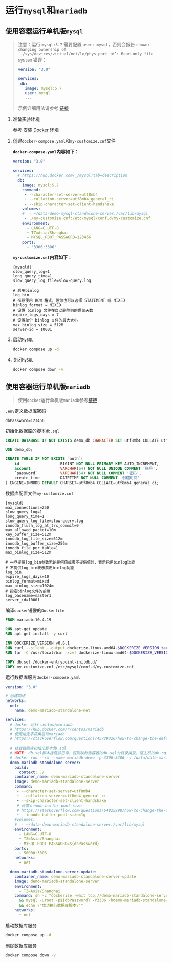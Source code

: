 # 运行`mysql`和`mariadb`

## 使用容器运行单机版`mysql`

>注意：运行 `mysql:5.7` 需要配置 `user: mysql`，否则会报告 `chown: changing ownership of ‘./sys/devices/virtual/net/lo/phys_port_id’: Read-only file system` 错误：
>
>```yaml
>version: "3.0"
>
>services: 
>  db:
>    image: mysql:5.7
>    user: mysql
>    ...
>```
>
>示例详细用法请参考 [链接](https://gitee.com/dexterleslie/demonstration/tree/master/demo-mysql/mysql-server/standalone)

1. 准备实验环境

   参考 <a href="/docker容器/docker的安装/" target="_blank">安装 Docker 环境</a>

2. 创建`docker-compose.yaml`和`my-customize.cnf`文件

   **`docker-compose.yaml`内容如下：**

   ```yaml
   version: "3.0"
   
   services:
     # https://hub.docker.com/_/mysql?tab=description  
     db:
       image: mysql:5.7
       command:
        - --character-set-server=utf8mb4
        - --collation-server=utf8mb4_general_ci
        - --skip-character-set-client-handshake 
       volumes:
       #  - ~/data-demo-mysql-standalone-server:/var/lib/mysql
        - ./my-customize.cnf:/etc/mysql/conf.d/my-customize.cnf
       environment:
         - LANG=C.UTF-8
         - TZ=Asia/Shanghai
         - MYSQL_ROOT_PASSWORD=123456
       ports:
         - '3306:3306'
   
   ```

   **`my-customize.cnf`内容如下：**

   ```properties
   [mysqld]
   slow_query_log=1
   long_query_time=1
   slow_query_log_file=slow-query.log
   
   # 启用binlog
   log_bin
   # 推荐使用 ROW 格式，但你也可以选择 STATEMENT 或 MIXED
   binlog_format = MIXED
   # 设置 binlog 文件在自动删除前的保留天数   
   expire_logs_days = 7  
   # 设置单个 binlog 文件的最大大小
   max_binlog_size = 512M
   server-id = 10001
   
   ```

3. 启动`MySQL`

   ```sh
   docker compose up -d
   ```

4. 关闭`MySQL`

   ```sh
   docker compose down -v
   ```




## 使用容器运行单机版`mariadb`

> 使用`docker`运行单机版`mariadb`参考[链接](https://gitee.com/dexterleslie/demonstration/tree/master/demo-mysql-n-mariadb/mariadb-server/standalone)

`.env`定义数据库密码

```properties
dbPassword=123456
```

初始化数据库的脚本`db.sql`

```sql
CREATE DATABASE IF NOT EXISTS demo_db CHARACTER SET utf8mb4 COLLATE utf8mb4_unicode_ci;

USE demo_db;

CREATE TABLE IF NOT EXISTS `auth`(
    id                  BIGINT NOT NULL PRIMARY KEY AUTO_INCREMENT,
    account             VARCHAR(64) NOT NULL UNIQUE COMMENT '账号',
    `password`          VARCHAR(64) NOT NULL COMMENT '密码',
    create_time         DATETIME NOT NULL COMMENT '创建时间'
) ENGINE=INNODB DEFAULT CHARSET=utf8mb4 COLLATE=utf8mb4_general_ci;
```

数据库配置文件`my-customize.cnf`

```properties
[mysqld]
max_connections=250
slow_query_log=1
long_query_time=1
slow_query_log_file=slow-query.log
innodb_flush_log_at_trx_commit=0
max_allowed_packet=10m
key_buffer_size=512m
innodb_log_file_size=512m
innodb_log_buffer_size=256m
innodb_file_per_table=1
max_binlog_size=512m

# 一旦提供log_bin参数无论是何值或者不提供值时，表示启用binlog功能
# 不提供log_bin表示禁用binlog功能
log_bin
expire_logs_days=10
binlog_format=mixed
max_binlog_size=1024m
# 指定binlog文件的前缀
log_basename=master1
server_id=10001
```

编译`docker`镜像的`Dockerfile`

```dockerfile
FROM mariadb:10.4.19

RUN apt-get update
RUN apt-get install -y curl

ENV DOCKERIZE_VERSION v0.6.1
RUN curl --silent --output dockerize-linux-amd64-$DOCKERIZE_VERSION.tar.gz https://bucketxyh.oss-cn-hongkong.aliyuncs.com/docker/dockerize-linux-amd64-v0.6.1.tar.gz
RUN tar -C /usr/local/bin -xzvf dockerize-linux-amd64-$DOCKERIZE_VERSION.tar.gz && rm dockerize-linux-amd64-$DOCKERIZE_VERSION.tar.gz

COPY db.sql /docker-entrypoint-initdb.d/
COPY my-customize.cnf /etc/mysql/conf.d/my-customize.cnf
```

运行数据库服务`docker-compose.yaml`

```yaml
version: "3.0"

# 创建网络
networks:
  net:
    name: demo-mariadb-standalone-net

services:
  # docker 运行 centos/mariadb
  # https://hub.docker.com/r/centos/mariadb
  # 使用指定字符集启动mariadb
  # https://stackoverflow.com/questions/45729326/how-to-change-the-default-character-set-of-mysql-using-docker-compose/53629912
  
  # 挂载数据库初始化脚本db.sql
  # NOTE: db.sql脚本挂载前已存，否则映射到容器的db.sql为目录类型，宿主机的db.sql需要chmod a+r db.sql赋予r权限，否则容器启动过程中会失败并且提示permission denied。
  # docker run --rm --name mariadb-demo -p 3306:3306 -v /data/data-mariadb-demo:/var/lib/mysql -v $(pwd)/db.sql:/docker-entrypoint-initdb.d/db.sql -e MYSQL_ROOT_PASSWORD=123456 -e TZ=Asia/Shanghai mariadb:10.4.19  --character-set-server=utf8mb4 --collation-server=utf8mb4_general_ci --skip-character-set-client-handshake
  demo-mariadb-standalone-server:
    build:
      context: ./
    container_name: demo-mariadb-standalone-server
    image: demo-mariadb-standalone-server
    command:
     - --character-set-server=utf8mb4
     - --collation-server=utf8mb4_general_ci
     - --skip-character-set-client-handshake
     # 设置innodb-buffer-pool-size
     # https://stackoverflow.com/questions/64825998/how-to-change-the-default-config-for-mysql-when-using-docker-image
     - --innodb-buffer-pool-size=1g
    #volumes:
    #  - ~/data-demo-mariadb-standalone-server:/var/lib/mysql
    environment:
      - LANG=C.UTF-8
      - TZ=Asia/Shanghai
      - MYSQL_ROOT_PASSWORD=${dbPassword}
    ports:
      - 50000:3306
    networks:
      - net

  demo-mariadb-standalone-server-update:
    container_name: demo-mariadb-standalone-server-update
    image: demo-mariadb-standalone-server
    environment:
      - TZ=Asia/Shanghai
    command: sh -c "dockerize -wait tcp://demo-mariadb-standalone-server:3306 -timeout 120s -wait-retry-interval 5s
      && mysql -uroot -p${dbPassword} -P3306 -hdemo-mariadb-standalone-server demo_db < /docker-entrypoint-initdb.d/db.sql
      && echo \"成功执行数据库脚本\""
    networks:
      - net

```

启动数据库服务

```bash
docker compose up -d
```

删除数据库服务

```bash
docker compose down -v
```

